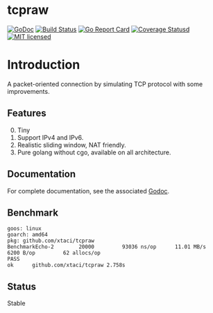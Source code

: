 # tcpraw

[![GoDoc][1]][2] [![Build Status][3]][4] [![Go Report Card][5]][6] [![Coverage Statusd][7]][8] [![MIT licensed][9]][10] 

[1]: https://godoc.org/github.com/xtaci/tcpraw?status.svg
[2]: https://godoc.org/github.com/xtaci/tcpraw
[3]: https://img.shields.io/github/created-at/xtaci/tcpraw
[4]: https://img.shields.io/github/created-at/xtaci/tcpraw
[5]: https://goreportcard.com/badge/github.com/xtaci/tcpraw
[6]: https://goreportcard.com/report/github.com/xtaci/tcpraw
[7]: https://codecov.io/gh/xtaci/tcpraw/branch/master/graph/badge.svg
[8]: https://codecov.io/gh/xtaci/tcpraw
[9]: https://img.shields.io/badge/license-MIT-blue.svg
[10]: LICENSE



# Introduction

A packet-oriented connection by simulating TCP protocol with some improvements.

## Features

0. Tiny
1. Support IPv4 and IPv6.
2. Realistic sliding window, NAT friendly.
3. Pure golang without cgo, available on all architecture.

## Documentation

For complete documentation, see the associated [Godoc](https://godoc.org/github.com/xtaci/tcpraw).


## Benchmark

```
goos: linux
goarch: amd64
pkg: github.com/xtaci/tcpraw
BenchmarkEcho-2   	   20000	     93036 ns/op	  11.01 MB/s	    6200 B/op	      62 allocs/op
PASS
ok  	github.com/xtaci/tcpraw	2.758s
```

## Status

Stable


